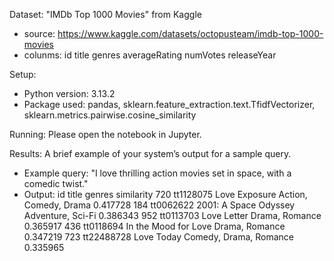 Dataset: "IMDb Top 1000 Movies" from Kaggle
- source: https://www.kaggle.com/datasets/octopusteam/imdb-top-1000-movies
- colunms: id	title	genres	averageRating	numVotes	releaseYear

Setup: 
- Python version: 3.13.2
- Package used: pandas, sklearn.feature_extraction.text.TfidfVectorizer, sklearn.metrics.pairwise.cosine_similarity

Running: Please open the notebook in Jupyter.

Results: A brief example of your system’s output for a sample query.
- Example query: "I love thrilling action movies set in space, with a comedic twist."
- Output: id	title	genres	similarity
720	tt1128075	Love Exposure	Action, Comedy, Drama	0.417728
184	tt0062622	2001: A Space Odyssey	Adventure, Sci-Fi	0.386343
952	tt0113703	Love Letter	Drama, Romance	0.365917
436	tt0118694	In the Mood for Love	Drama, Romance	0.347219
723	tt22488728	Love Today	Comedy, Drama, Romance	0.335965
